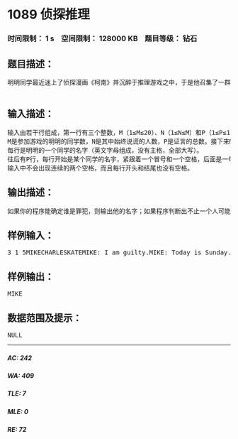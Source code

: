 # 1089 侦探推理   
### 时间限制： 1 s&nbsp;&nbsp;&nbsp;&nbsp;空间限制： 128000 KB&nbsp;&nbsp;&nbsp;&nbsp;题目等级： 钻石  
## 题目描述：  

<pre>
明明同学最近迷上了侦探漫画《柯南》并沉醉于推理游戏之中，于是他召集了一群同学玩推理游戏。游戏的内容是这样的，明明的同学们先商量好由其中的一个人充当罪犯（在明明不知情的情况下），明明的任务就是找出这个罪犯。接着，明明逐个询问每一个同学，被询问者可能会说：  证词中出现的其他话，都不列入逻辑推理的内容。明明所知道的是，他的同学中有N个人始终说假话，其余的人始终说真。现在，明明需要你帮助他从他同学的话中推断出谁是真正的凶手，请记住，凶手只有一个！

</pre>
  
  
## 输入描述：  

<pre>
输入由若干行组成，第一行有三个整数，M（1&le;M&le;20）、N（1&le;N&le;M）和P（1&le;P&le;100）；  
M是参加游戏的明明的同学数，N是其中始终说谎的人数，P是证言的总数。接下来M行，  
每行是明明的一个同学的名字（英文字母组成，没有主格，全部大写）。  
往后有P行，每行开始是某个同学的名宇，紧跟着一个冒号和一个空格，后面是一句证词，符合前表中所列格式。证词每行不会超过250个字符。  
输入中不会出现连续的两个空格，而且每行开头和结尾也没有空格。
</pre>
  
  
## 输出描述：  

<pre>
如果你的程序能确定谁是罪犯，则输出他的名字；如果程序判断出不止一个人可能是罪犯，则输出 Cannot Determine；如果程序判断出没有人可能成为罪犯，则输出 Impossible。
</pre>
  
  
## 样例输入：  

<pre>
3 1 5MIKECHARLESKATEMIKE: I am guilty.MIKE: Today is Sunday.CHARLES: MIKE is guilty.KATE: I am guilty.KATE: How are you??
</pre>
  
  
## 样例输出：  

<pre>
MIKE
</pre>
  
  
## 数据范围及提示：  

<pre>
NULL
</pre>
  
  
***  

##### AC: 242  
##### WA: 409  
##### TLE: 7  
##### MLE: 0  
##### RE: 72  
